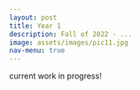 ```yaml
---
layout: post
title: Year 1
description: Fall of 2022 - ...
image: assets/images/pic11.jpg
nav-menu: true
---
```


current work in progress!

